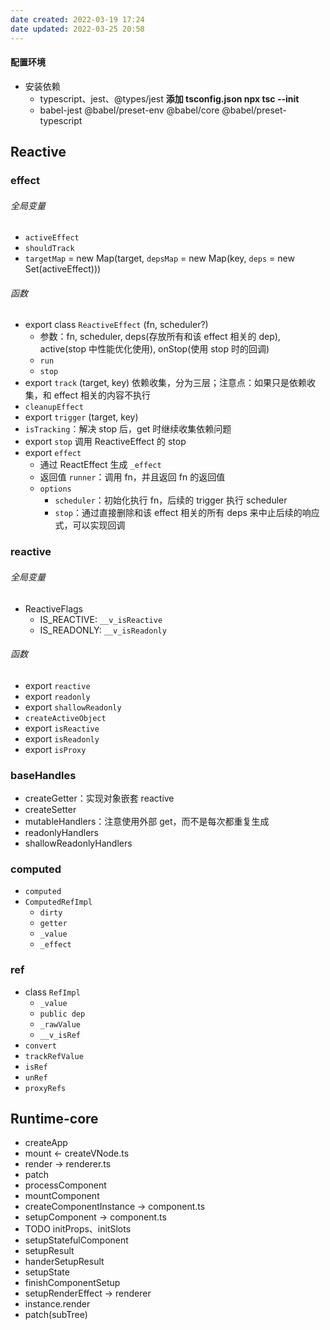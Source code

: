 ```yaml
---
date created: 2022-03-19 17:24
date updated: 2022-03-25 20:58
---
```


#### 配置环境

- 安装依赖
	- typescript、jest、@types/jest    **添加 tsconfig.json  npx tsc --init**
	- babel-jest @babel/preset-env @babel/core @babel/preset-typescript

## Reactive

### effect

###### 全局变量

- `activeEffect`
- `shouldTrack`
- `targetMap` = new Map(target, `depsMap` = new Map(key, `deps` = new Set(activeEffect)))

###### 函数

- export class `ReactiveEffect` (fn, scheduler?)
	- 参数：fn, scheduler, deps(存放所有和该 effect 相关的 dep), active(stop 中性能优化使用), onStop(使用 stop 时的回调)
	- `run`
	- `stop`
- export `track` (target, key) 依赖收集，分为三层；注意点：如果只是依赖收集，和 effect 相关的内容不执行
- `cleanupEffect`
- export `trigger` (target, key)
- `isTracking`：解决 stop 后，get 时继续收集依赖问题
- export `stop` 调用 ReactiveEffect 的 stop
- export `effect`
	- 通过 ReactEffect 生成 `_effect`
	- 返回值 `runner`：调用 fn，并且返回 fn 的返回值
	- `options`
		- `scheduler`：初始化执行 fn，后续的 trigger 执行 scheduler
		- `stop`：通过直接删除和该 effect 相关的所有 deps 来中止后续的响应式，可以实现回调

### reactive

###### 全局变量

- ReactiveFlags
	- IS_REACTIVE: `__v_isReactive`
	- IS_READONLY: `__v_isReadonly`

###### 函数

- export `reactive`
- export `readonly`
- export `shallowReadonly`
- `createActiveObject`
- export `isReactive`
- export `isReadonly`
- export `isProxy`

### baseHandles

- createGetter：实现对象嵌套 reactive
- createSetter
- mutableHandlers：注意使用外部 get，而不是每次都重复生成
- readonlyHandlers
- shallowReadonlyHandlers

### computed

- `computed`
- `ComputedRefImpl`
	- `dirty`
	- `getter`
	- `_value`
	- `_effect`

### ref

- class `RefImpl`
	- `_value`
	- `public dep`
	- `_rawValue`
	- `__v_isRef`
- `convert`
- `trackRefValue`
- `isRef`
- `unRef`
- `proxyRefs`

## Runtime-core

- createApp
- mount <- createVNode.ts
- render -> renderer.ts
- patch
- processComponent
- mountComponent
- createComponentInstance -> component.ts
- setupComponent -> component.ts
- TODO   initProps、initSlots
- setupStatefulComponent
- setupResult
- handerSetupResult
- setupState
- finishComponentSetup
- setupRenderEffect -> renderer
- instance.render
- patch(subTree)